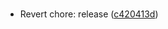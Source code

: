 # 

* Revert chore: release ([c420413d](https://github.com/inovait/tws-android-sdk/commit/c420413dfd326a632dba7a728be6818449247bd1))

# 
